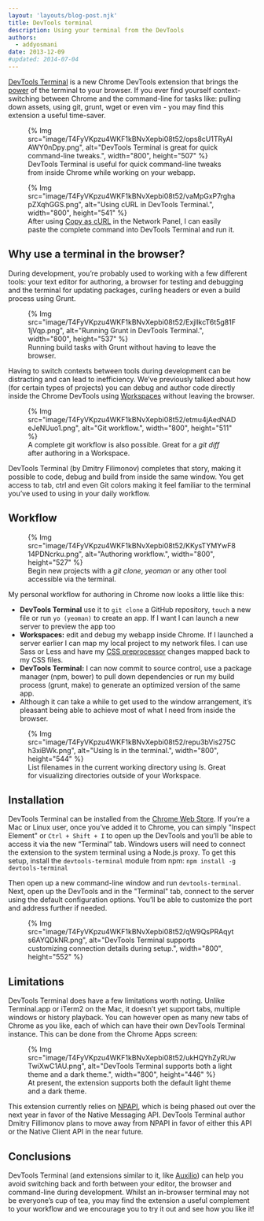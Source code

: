 ```yaml
---
layout: 'layouts/blog-post.njk'
title: DevTools terminal
description: Using your terminal from the DevTools
authors:
  - addyosmani
date: 2013-12-09
#updated: 2014-07-04
---
```


[DevTools Terminal](https://github.com/petethepig/devtools-terminal) is a new Chrome DevTools extension that brings the [power](http://blog.dfilimonov.com/2013/09/12/devtools-terminal.html) of the terminal to your browser. If you ever find yourself context-switching between Chrome and the command-line for tasks like: pulling down assets, using git, grunt, wget or even vim - you may find this extension a useful time-saver.

<figure>
  {% Img src="image/T4FyVKpzu4WKF1kBNvXepbi08t52/ops8cU1TRyAIAWY0nDpy.png", alt="DevTools Terminal is great for quick command-line tweaks.", width="800", height="507" %}
  <figcaption>DevTools Terminal is useful for quick command-line tweaks from inside Chrome while working on your webapp.</figcaption>
</figure>

<figure>
  {% Img src="image/T4FyVKpzu4WKF1kBNvXepbi08t52/vaMpGxP7rghapZXqhGGS.png", alt="Using cURL in DevTools Terminal.", width="800", height="541" %}
  <figcaption>After using <a href="https://twitter.com/ChromiumDev/status/317183238026186752">Copy as cURL</a> in the Network Panel, I can easily paste the complete command into DevTools Terminal and run it.</figcaption>
</figure>

## Why use a terminal in the browser?

During development, you’re probably used to working with a few different tools: your text editor for authoring, a browser for testing and debugging and the terminal for updating packages, curling headers or even a build process using Grunt.

<figure>
{% Img src="image/T4FyVKpzu4WKF1kBNvXepbi08t52/ExjllkcT6t5g81F1jVqp.png", alt="Running Grunt in DevTools Terminal.", width="800", height="537" %}
  <figcaption>Running build tasks with Grunt without having to leave the browser.</figcaption>
</figure>

Having to switch contexts between tools during development can be distracting and can lead to inefficiency. We’ve previously talked about how (for certain types of projects) you can debug and author code directly inside the Chrome DevTools using [Workspaces](http://www.html5rocks.com/en/tutorials/developertools/revolutions2013/) without leaving the browser.

<figure>
  {% Img src="image/T4FyVKpzu4WKF1kBNvXepbi08t52/etmu4jAedNADeJeNUuo1.png", alt="Git workflow.", width="800", height="511" %}
  <figcaption>A complete git workflow is also possible. Great for a <em>git diff</em> after authoring in a Workspace.</figcaption>
</figure>

DevTools Terminal (by Dmitry Filimonov) completes that story, making it possible to code, debug and build from inside the same window. You get access to tab, ctrl and even Git colors making it feel familiar to the terminal you’ve used to using in your daily workflow.

## Workflow

<figure>
  {% Img src="image/T4FyVKpzu4WKF1kBNvXepbi08t52/KKysTYMYwF814PDNcrku.png", alt="Authoring workflow.", width="800", height="527" %}
  <figcaption>Begin new projects with a <em>git clone</em>, <em>yeoman</em> or any other tool accessible via the terminal.</figcaption>
</figure>

My personal workflow for authoring in Chrome now looks a little like this:

- **DevTools Terminal** use it to `git clone` a GitHub repository, `touch` a new file or run `yo (yeoman)` to create an app. If I want I can launch a new server to preview the app too
- **Workspaces:** edit and debug my webapp inside Chrome. If I launched a server earlier I can map my local project to my network files. I can use Sass or Less and have my [CSS preprocessor](https://developers.google.com/chrome-developer-tools/docs/css-preprocessors) changes mapped back to my CSS files.
- **DevTools Terminal:** I can now commit to source control, use a package manager (npm, bower) to pull down dependencies or run my build process (grunt, make) to generate an optimized version of the same app.
- Although it can take a while to get used to the window arrangement, it’s pleasant being able to achieve most of what I need from inside the browser.

<figure>
  {% Img src="image/T4FyVKpzu4WKF1kBNvXepbi08t52/repu3bVis275Ch3xiBWk.png", alt="Using ls in the terminal.", width="800", height="544" %}
  <figcaption>List filenames in the current working directory using <em>ls</em>. Great for visualizing directories outside of your Workspace.</figcaption>
</figure>

## Installation

DevTools Terminal can be installed from the [Chrome Web Store](https://chrome.google.com/webstore/detail/devtools-terminal/leakmhneaibbdapdoienlkifomjceknl?hl=en). If you’re a Mac or Linux user, once you’ve added it to Chrome, you can simply "Inspect Element" or `Ctrl + Shift + I` to open up the DevTools and you’ll be able to access it via the new “Terminal” tab.
Windows users will need to connect the extension to the system terminal using a Node.js proxy. To get this setup, install the `devtools-terminal` module from npm:
`npm install -g devtools-terminal`

Then open up a new command-line window and run `devtools-terminal`. Next, open up the DevTools and in the "Terminal" tab, connect to the server using the default configuration options. You’ll be able to customize the port and address further if needed.

<figure>
{% Img src="image/T4FyVKpzu4WKF1kBNvXepbi08t52/qW9QsPRAqyts6AYQDkNR.png", alt="DevTools Terminal supports customizing connection details during setup.", width="800", height="552" %}
</figure>

## Limitations

DevTools Terminal does have a few limitations worth noting. Unlike Terminal.app or iTerm2 on the Mac, it doesn’t yet support tabs, multiple windows or history playback. You can however open as many new tabs of Chrome as you like, each of which can have their own DevTools Terminal instance. This can be done from the Chrome Apps screen:

<figure>
{% Img src="image/T4FyVKpzu4WKF1kBNvXepbi08t52/ukHQYhZyRUwTwiXwC1AU.png", alt="DevTools Terminal supports both a light theme and a dark theme.", width="800", height="446" %}
  <figcaption>At present, the extension supports both the default light theme and a dark theme.</figcaption>
</figure>

This extension currently relies on [NPAPI](http://blog.chromium.org/2013/09/saying-goodbye-to-our-old-friend-npapi.html), which is being phased out over the next year in favor of the Native Messaging API. DevTools Terminal author Dmitry Fillimonov plans to move away from NPAPI in favor of either this API or the Native Client API in the near future.

## Conclusions

DevTools Terminal (and extensions similar to it, like [Auxilio](http://krasimirtsonev.com/blog/article/Auxilio-Chrome-extension-or-how-I-boost-my-productivity)) can help you avoid switching back and forth between your editor, the browser and command-line during development.
Whilst an in-browser terminal may not be everyone’s cup of tea, you may find the extension a useful complement to your workflow and we encourage you to try it out and see how you like it!
